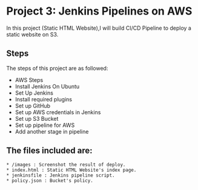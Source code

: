 # Project 3: Jenkins Pipelines on AWS

In this project (Static HTML Website),I will build CI/CD Pipeline to deploy a static website on S3. 

## Steps
The steps of this project are as followed:

* AWS Steps
* Install Jenkins On Ubuntu
* Set Up Jenkins
* Install required plugins
* Set up GitHub
* Set up AWS credentials in Jenkins
* Set up S3 Bucket
* Set up pipeline for AWS
* Add another stage in pipeline

## The files included are:
```
* /images : Screenshot the result of deploy.
* index.html : Static HTML Website's index page.
* jenkinsfile : Jenkins pipeline script.
* policy.json : Bucket's policy.
```
